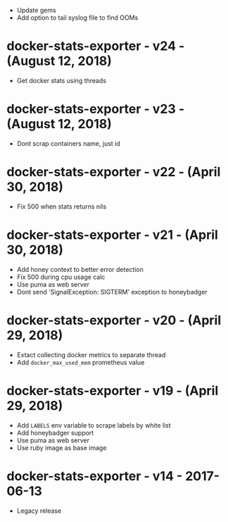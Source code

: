 * Update gems
* Add option to tail syslog file to find OOMs

# docker-stats-exporter - v24 - (August 12, 2018)

* Get docker stats using threads

# docker-stats-exporter - v23 - (August 12, 2018)

* Dont scrap containers name, just id

# docker-stats-exporter - v22 - (April 30, 2018)

* Fix 500 when stats returns nils

# docker-stats-exporter - v21 - (April 30, 2018)

* Add honey context to better error detection
* Fix 500 during cpu usage calc
* Use puma as web server
* Dont send 'SignalException: SIGTERM' exception to honeybadger

# docker-stats-exporter - v20 - (April 29, 2018)

* Extact collecting docker metrics to separate thread
* Add `docker_max_used_mem` prometheus value

# docker-stats-exporter - v19 - (April 29, 2018)

* Add `LABELS` env variable to scrape labels by white list
* Add honeybadger support
* Use puma as web server
* Use ruby image as base image

# docker-stats-exporter - v14 - 2017-06-13

* Legacy release
